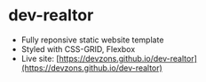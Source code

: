 # dev-realtor

- Fully reponsive static website template
- Styled with CSS-GRID, Flexbox
- Live site: [https://devzons.github.io/dev-realtor](https://devzons.github.io/dev-realtor)
